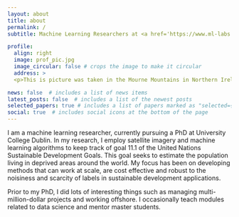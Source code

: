 ```yaml
---
layout: about
title: about
permalink: /
subtitle: Machine Learning Researchers at <a href='https://www.ml-labs.ie/'>ML Labs</a>, Ireland.

profile:
  align: right
  image: prof_pic.jpg
  image_circular: false # crops the image to make it circular
  address: > 
  <p>This is picture was taken in the Mourne Mountains in Northern Ireland.<\p>

news: false  # includes a list of news items
latest_posts: false  # includes a list of the newest posts
selected_papers: true # includes a list of papers marked as "selected={true}"
social: true  # includes social icons at the bottom of the page
---
```


I am a machine learning researcher, currently pursuing a PhD at University College Dublin. In my research, I employ satellite imagery and machine learning algorithms to keep track of goal 11.1 of the United Nations Sustainable Development Goals. This goal seeks to estimate the population living in deprived areas around the world. My focus has been on developing methods that can work at scale, are cost effective and robust to the noisiness and scarcity of labels in sustainable development applications. 

Prior to my PhD, I did lots of interesting things such as managing multi-million-dollar projects and working offshore. I occasionally teach modules related to data science and mentor master students.